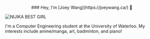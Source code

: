 <p align="center"> ### Hey, I'm [Joey Wang](https://joeywang.ca/) 👋

![NIJIKA BEST GIRL](https://media.tenor.com/w5a0WVW1GbsAAAAd/nijika-bocchi-the-rock.gif)

I'm a Computer Engineering student at the University of Waterloo. 
My interests include anime/manga, art, badminton, and piano! 

</p>
<!--
**joeywangzr/joeywangzr** is a ✨ _special_ ✨ repository because its `README.md` (this file) appears on your GitHub profile.

Here are some ideas to get you started:

- 🔭 I’m currently working on ...
- 🌱 I’m currently learning ...
- 👯 I’m looking to collaborate on ...
- 🤔 I’m looking for help with ...
- 💬 Ask me about ...
- 📫 How to reach me: ...
- 😄 Pronouns: ...
- ⚡ Fun fact: ...
-->
